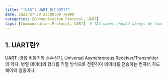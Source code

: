 ```yaml
---
title: "[UART] UART 통신이란??"
date: 2023-07-30 23:00:00 +0900
categories: [Communication Protocol, UART]
tags: [Communication Protocol, UART]  # TAG names should always be lowercase
---
```


## 1. UART란?

UART
  :범용 비동기화 송수신기, Universal Asynchronous Receiver/Transmitter 의 약자.
  병렬 데이터의 형태를 직렬 방식으로 전환하여 데이터를 전송하는 컴퓨터 하드웨어의 일종이다.
